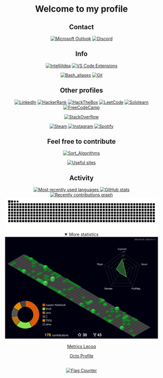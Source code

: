 <div align="center">

# Welcome to my profile

## Contact
[![Microsoft Outlook](https://img.shields.io/badge/Email-0078D4?style=for-the-badge&logo=microsoft-outlook&logoColor=white)](mailto:hss@outlook.com.br)
[![Discord](https://dcbadge.vercel.app/api/shield/344518955517607936)](https://discordapp.com/users/344518955517607936/)


## Info

[![IntellijIdea](https://img.shields.io/badge/intellijidea-000000?style=for-the-badge&logo=intellijidea&logoColor=white)](https://github.com/h-ssiqueira/h-ssiqueira/blob/master/extension/intellijPlugins.md)
[![VS Code Extensions](https://img.shields.io/badge/VS_Code_Extensions-007ACC?style=for-the-badge&logo=visualstudiocode&logoColor=white)](https://github.com/h-ssiqueira/h-ssiqueira/blob/master/extension/vscodeExtensions.md)

[![Bash_aliases](https://img.shields.io/badge/Bash%20aliases-F15A24?style=for-the-badge&logo=zsh&logoColor=white)](/config/.bash_aliases)
[![Git](https://img.shields.io/badge/Git%20Config-F05032?style=for-the-badge&logo=git&logoColor=white)](/config/.gitconfig)

## Other profiles

[![LinkedIn](https://img.shields.io/badge/LinkedIn-0A66C2?style=for-the-badge&logo=linkedin&logoColor=white)](https://www.linkedin.com/in/henrique-sartori-siqueira-38a46761/)
[![HackerRank](https://img.shields.io/badge/Hackerrank-00EA64?style=for-the-badge&logo=HackerRank&logoColor=white)](https://www.hackerrank.com/hss01)
[![HackTheBox](https://img.shields.io/badge/HackTheBox-9FEF00?style=for-the-badge&logo=hackthebox&logoColor=white)](https://app.hackthebox.com/profile/875052)
[![LeetCode](https://img.shields.io/badge/leetcode-FFA116?style=for-the-badge&logo=leetcode&logoColor=white)](https://leetcode.com/h-ssiqueira/)
[![Sololearn](https://img.shields.io/badge/Sololearn-149EF2?style=for-the-badge&logo=Sololearn&logoColor=white)](https://www.sololearn.com/profile/10227827)
[![FreeCodeCamp](https://img.shields.io/badge/freeCodeCamp-0A0A23?style=for-the-badge&logo=freecodecamp&logoColor=white)](https://www.freecodecamp.org/hss)

[![StackOverflow](https://stackoverflow-readme-profile.johannchopin.fr/profile/13788141?website=false&theme=dark)](https://stackoverflow.com/users/13788141/hss)

[![Steam](https://img.shields.io/badge/Steam-000000?style=for-the-badge&logo=steam&logoColor=white)](https://steamcommunity.com/id/h_s_s)
[![Instagram](https://img.shields.io/badge/Instagram-E4405F?style=for-the-badge&logo=instagram&logoColor=white)](https://www.instagram.com/h_ssiqueira/)
[![Spotify](https://img.shields.io/badge/Spotify-1DB954?&style=for-the-badge&logo=spotify&logoColor=white)](https://open.spotify.com/user/henrique_ss?si=a172471e4c4a44d1)

## Feel free to contribute
[![Sort_Algorithms](https://github-readme-stats-git-masterrstaa-rickstaa.vercel.app/api/pin/?username=h-ssiqueira&repo=Sort_Algorithms&&theme=tokyonight&hideborder=true&title_color=2895BC&icon_color=FE0000)](https://github.com/h-ssiqueira/Sort_Algorithms)

[![Useful sites](https://img.shields.io/badge/Useful_sites-080A88?style=for-the-badge)](https://github.com/h-ssiqueira/h-ssiqueira/blob/master/useful_sites.md)

## Activity
</div>
<div align="center">
    <a href="https://github.com/h-ssiqueira/h-ssiqueira">
	<img height="180em" src="https://github-readme-stats-git-masterrstaa-rickstaa.vercel.app/api/top-langs/?username=h-ssiqueira&layout=compact&langs_count=10&theme=tokyonight&title_color=2895BC&hide=VHDL,Stata&custom_title=Most%20recently%20used%20languages" alt="Most recently used languages">
    <img height="180em" src="https://github-readme-stats-git-masterrstaa-rickstaa.vercel.app/api?username=h-ssiqueira&hide=issues&show_icons=true&theme=tokyonight&hideborder=true&title_color=2895BC&icon_color=FE0000&include_all_commits=true" alt="GitHub stats">
	<img src="https://github-readme-activity-graph.vercel.app/graph?username=h-ssiqueira&custom_title=Recently%20contributions&hide_border=true&area=true&area_color=2895BC&point=FE0000&line=2895BC&theme=react-dark" alt="Recently contributions graph">
	<img src="https://github.com/h-ssiqueira/h-ssiqueira/blob/output/dist/github-contribution-grid-snake-dark.svg" alt="Snake animation">
	</a>
	<br>
	<details open>
		<summary>More statistics</summary>
		<img src="https://github.com/h-ssiqueira/h-ssiqueira/blob/output/profile-3d-contrib/profile-night-green.svg" alt="profile-3d">
		<a href="https://metrics.lecoq.io/insights/h-ssiqueira"><p>Metrics Lecoq</p></a>
		<a href="https://octoprofile.vercel.app/user?id=h-ssiqueira"><p>Octo Profile</p></a>
		<br>
		<a href="https://info.flagcounter.com/FWys"><img src="https://s04.flagcounter.com/count2/FWys/bg_1A1B27/txt_2895BC/border_DBDBDB/columns_5/maxflags_20/viewers_0/labels_1/pageviews_1/flags_0/percent_0/" alt="Flag Counter" border="0"></a>
	</details>
</div>

